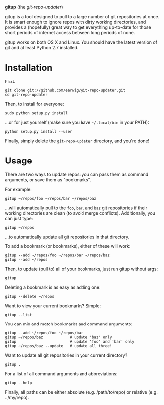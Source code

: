__gitup__ (the _git-repo-updater_)

gitup is a tool designed to pull to a large number of git repositories at once.
It is smart enough to ignore repos with dirty working directories, and provides
a (hopefully) great way to get everything up-to-date for those short periods of
internet access between long periods of none.

gitup works on both OS X and Linux. You should have the latest version of git
and at least Python 2.7 installed.

# Installation

First:

    git clone git://github.com/earwig/git-repo-updater.git
    cd git-repo-updater

Then, to install for everyone:

    sudo python setup.py install

...or for just yourself (make sure you have `~/.local/bin` in your PATH):

    python setup.py install --user

Finally, simply delete the `git-repo-updater` directory, and you're done!

# Usage

There are two ways to update repos: you can pass them as command arguments,
or save them as "bookmarks".

For example:

    gitup ~/repos/foo ~/repos/bar ~/repos/baz

...will automatically pull to the `foo`, `bar`, and `baz` git repositories if
their working directories are clean (to avoid merge conflicts). Additionally,
you can just type:

    gitup ~/repos

...to automatically update all git repositories in that directory.

To add a bookmark (or bookmarks), either of these will work:

    gitup --add ~/repos/foo ~/repos/bar ~/repos/baz
    gitup --add ~/repos

Then, to update (pull to) all of your bookmarks, just run gitup without args:

    gitup

Deleting a bookmark is as easy as adding one:

    gitup --delete ~/repos

Want to view your current bookmarks? Simple:

    gitup --list

You can mix and match bookmarks and command arguments:

    gitup --add ~/repos/foo ~/repos/bar
    gitup ~/repos/baz            # update 'baz' only
    gitup                        # update 'foo' and 'bar' only
    gitup ~/repos/baz --update   # update all three!

Want to update all git repositories in your current directory?

    gitup .

For a list of all command arguments and abbreviations:

    gitup --help

Finally, all paths can be either absolute (e.g. /path/to/repo) or relative
(e.g. ../my/repo).
